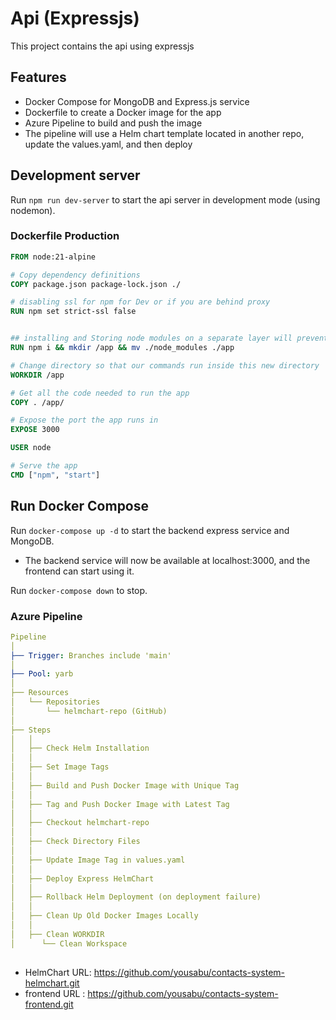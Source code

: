 
# Api (Expressjs) 

This project contains the api using expressjs

## Features

- Docker Compose for MongoDB and Express.js service
- Dockerfile to create a Docker image for the app
- Azure Pipeline to build and push the image
- The pipeline will use a Helm chart template located in another repo, update the values.yaml, and then deploy


## Development server

Run `npm run dev-server` to start the api server in development mode (using nodemon).
### Dockerfile Production

```dockerfile
FROM node:21-alpine

# Copy dependency definitions
COPY package.json package-lock.json ./

# disabling ssl for npm for Dev or if you are behind proxy
RUN npm set strict-ssl false


## installing and Storing node modules on a separate layer will prevent unnecessary npm installs at each build
RUN npm i && mkdir /app && mv ./node_modules ./app

# Change directory so that our commands run inside this new directory
WORKDIR /app

# Get all the code needed to run the app
COPY . /app/

# Expose the port the app runs in
EXPOSE 3000

USER node

# Serve the app
CMD ["npm", "start"]

```

## Run Docker Compose

Run `docker-compose up -d` to start the backend express service and MongoDB.
- The backend service will now be available at localhost:3000, and the frontend can start using it.

Run `docker-compose down` to stop.

### Azure Pipeline

``` azure-pipelines.yml
Pipeline
│
├── Trigger: Branches include 'main'
│
├── Pool: yarb
│
├── Resources
│   └── Repositories
│       └── helmchart-repo (GitHub)
│
├── Steps
│   │
│   ├── Check Helm Installation
│   │
│   ├── Set Image Tags
│   │
│   ├── Build and Push Docker Image with Unique Tag
│   │
│   ├── Tag and Push Docker Image with Latest Tag
│   │
│   ├── Checkout helmchart-repo
│   │
│   ├── Check Directory Files
│   │
│   ├── Update Image Tag in values.yaml
│   │
│   ├── Deploy Express HelmChart
│   │
│   ├── Rollback Helm Deployment (on deployment failure)
│   │
│   ├── Clean Up Old Docker Images Locally
│   │
│   ├── Clean WORKDIR
│      └── Clean Workspace 
   
```

* HelmChart URL: https://github.com/yousabu/contacts-system-helmchart.git
* frontend URL : https://github.com/yousabu/contacts-system-frontend.git

